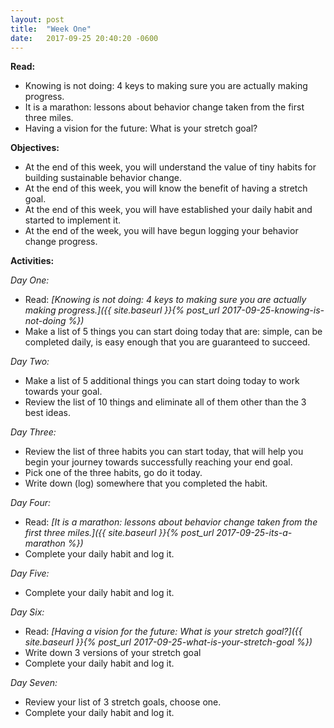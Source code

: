 ```yaml
---
layout: post
title:  "Week One"
date:   2017-09-25 20:40:20 -0600
---
```


**Read:**
* Knowing is not doing: 4 keys to making sure you are actually making progress.
* It is a marathon: lessons about behavior change taken from the first three miles.
* Having a vision for the future: What is your stretch goal?

**Objectives:**
* At the end of this week, you will understand the value of tiny habits for building sustainable behavior change.
* At the end of this week, you will know the benefit of having a stretch goal.
* At the end of this week, you will have established your daily habit and started to implement it.
* At the end of the week, you will have begun logging your behavior change progress.


**Activities:**

*Day One:*
* Read: *[Knowing is not doing: 4 keys to making sure you are actually making progress.]({{ site.baseurl }}{% post_url 2017-09-25-knowing-is-not-doing %})*
* Make a list of 5 things you can start doing today that are:  simple, can be completed daily, is easy enough that you are guaranteed to succeed.

*Day Two:*
* Make a list of 5 additional things you can start doing today to work towards your goal.
* Review the list of 10 things and eliminate all of them other than the 3 best ideas.

*Day Three:*
* Review the list of three habits you can start today, that will help you begin your journey towards successfully reaching your end goal.
* Pick one of the three habits, go do it today.
* Write down (log) somewhere that you completed the habit.

*Day Four:*
* Read: *[It is a marathon: lessons about behavior change taken from the first three miles.]({{ site.baseurl }}{% post_url 2017-09-25-its-a-marathon %})*
* Complete your daily habit and log it.  

*Day Five:*
* Complete your daily habit and log it.

*Day Six:*
* Read: *[Having a vision for the future: What is your stretch goal?]({{ site.baseurl }}{% post_url 2017-09-25-what-is-your-stretch-goal %})*
* Write down 3 versions of your stretch goal
* Complete your daily habit and log it.

*Day Seven:*
* Review your list of 3 stretch goals, choose one.
* Complete your daily habit and log it.
